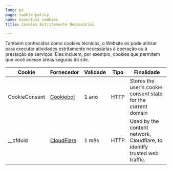 ```yaml
---
lang: pt
page: cookie-policy
name: essential cookies
title: Cookies Estritamente Necessários

---
```


Também conhecidos como cookies técnicos, o Website os pode utilizar para executar atividades estritamente necessárias à operação ou à prestação de serviços. Eles incluem, por exemplo, cookies que permitem que você acesse áreas seguras do site.

Cookie        | Fornecedor   | Validade | Tipo | Finalidade                                                                  
------------- | ---------- | -------- | ---- | -------------------------------------------------------------------------
CookieConsent | <a class="no-underline" href="https://www.cookiebot.com/goto/privacy-policy/">Cookiebot</a>  | 1 ano   | HTTP | Stores the user's cookie consent state for the current domain            
__cfduid      | <a class="no-underline" href="https://www.cloudflare.com/">CloudFlare</a> | 1 mês  | HTTP | Used by the content network, Cloudflare, to identify trusted web traffic.
